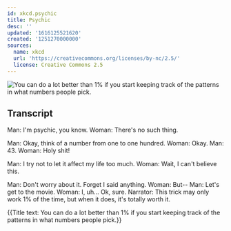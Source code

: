 ```yaml
---
id: xkcd.psychic
title: Psychic
desc: ''
updated: '1616125521620'
created: '1251270000000'
sources:
  name: xkcd
  url: 'https://creativecommons.org/licenses/by-nc/2.5/'
  license: Creative Commons 2.5
---
```

![You can do a lot better than 1% if you start keeping track of the patterns in what numbers people pick.](https://imgs.xkcd.com/comics/psychic.png)

## Transcript
Man: I'm psychic, you know.
Woman: There's no such thing.

Man: Okay, think of a number from one to one hundred.
Woman: Okay.
Man: 43.
Woman: Holy shit!

Man: I try not to let it affect my life too much.
Woman: Wait, I can't believe this.

Man: Don't worry about it. Forget I said anything.
Woman: But--
Man: Let's get to the movie.
Woman: I, uh... Ok, sure.
Narrator: This trick may only work 1% of the time, but when it does, it's totally worth it.

{{Title text: You can do a lot better than 1% if you start keeping track of the patterns in what numbers people pick.}}
